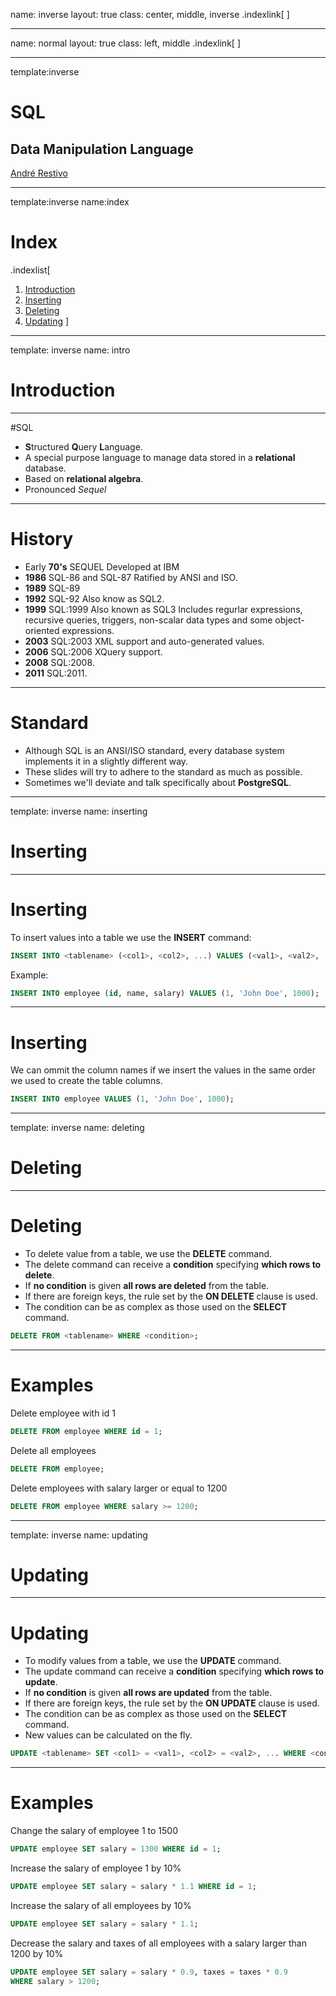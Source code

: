name: inverse
layout: true
class: center, middle, inverse
.indexlink[[<i class="fa fa-home"></i>](#) [<i class="fa fa-list"></i>](#index) [<i class="fa fa-paint-brush"></i>](change-color.php)]

---

name: normal
layout: true
class: left, middle
.indexlink[[<i class="fa fa-home"></i>](#) [<i class="fa fa-list"></i>](#index) [<i class="fa fa-paint-brush"></i>](change-color.php)]

---

template:inverse
# SQL

## Data Manipulation Language

<a href="http://www.fe.up.pt/~arestivo">André Restivo</a>

---

template:inverse
name:index
# Index

.indexlist[
1. [Introduction](#intro)
1. [Inserting](#inserting)
1. [Deleting](#deleting)
1. [Updating](#updating)
]

---

template: inverse
name: intro
# Introduction

---

#SQL

* **S**tructured **Q**uery **L**anguage.
* A special purpose language to manage data stored in a **relational** database.
* Based on **relational algebra**.
* Pronounced *Sequel*

---

# History

* Early **70's** SEQUEL Developed at IBM
* **1986** SQL-86 and SQL-87 Ratified by ANSI and ISO.
* **1989** SQL-89
* **1992** SQL-92 Also know as SQL2.
* **1999** SQL:1999 Also known as SQL3 Includes regurlar expressions, recursive queries, triggers, non-scalar data types and some object-oriented expressions.
* **2003** SQL:2003 XML support and auto-generated values.
* **2006** SQL:2006 XQuery support.
* **2008** SQL:2008.
* **2011** SQL:2011.

---

# Standard

* Although SQL is an ANSI/ISO standard, every database system implements it in a slightly different way.
* These slides will try to adhere to the standard as much as possible.
* Sometimes we'll deviate and talk specifically about **PostgreSQL**.

---

template: inverse
name: inserting
# Inserting

---

# Inserting

To insert values into a table we use the **INSERT** command:

```sql
INSERT INTO <tablename> (<col1>, <col2>, ...) VALUES (<val1>, <val2>, ...);
```

Example:

```sql
INSERT INTO employee (id, name, salary) VALUES (1, 'John Doe', 1000);
```

---

# Inserting

We can ommit the column names if we insert the values in the same order we used to create the table columns.

```sql
INSERT INTO employee VALUES (1, 'John Doe', 1000);
```

---

template: inverse
name: deleting

# Deleting

---

# Deleting

* To delete value from a table, we use the **DELETE** command.
* The delete command can receive a **condition** specifying **which rows to delete**.
* If **no condition** is given **all rows are deleted** from the table.
* If there are foreign keys, the rule set by the **ON DELETE** clause is used.
* The condition can be as complex as those used on the **SELECT** command.

```sql
DELETE FROM <tablename> WHERE <condition>;
```

---

# Examples

Delete employee with id 1

```sql
DELETE FROM employee WHERE id = 1;
```

Delete all employees

```sql
DELETE FROM employee;
```

Delete employees with salary larger or equal to 1200

```sql
DELETE FROM employee WHERE salary >= 1200;
```

---

template: inverse
name: updating
# Updating

---

# Updating

* To modify values from a table, we use the **UPDATE** command.
* The update command can receive a **condition** specifying **which rows to update**.
* If **no condition** is given **all rows are updated** from the table.
* If there are foreign keys, the rule set by the **ON UPDATE** clause is used.
* The condition can be as complex as those used on the **SELECT** command.
* New values can be calculated on the fly.

```sql
UPDATE <tablename> SET <col1> = <val1>, <col2> = <val2>, ... WHERE <condition>;
```

---

# Examples

Change the salary of employee 1 to 1500

```sql
UPDATE employee SET salary = 1300 WHERE id = 1;
```

Increase the salary of employee 1 by 10%

```sql
UPDATE employee SET salary = salary * 1.1 WHERE id = 1;
```

Increase the salary of all employees by 10%

```sql
UPDATE employee SET salary = salary * 1.1;
```

Decrease the salary and taxes of all employees with a salary larger than 1200 by 10%

```sql
UPDATE employee SET salary = salary * 0.9, taxes = taxes * 0.9 
WHERE salary > 1200;
```

